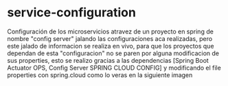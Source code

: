 # service-configuration
Configuración de los microservicios atravez de un proyecto en spring de nombre "config server" jalando las configuraciones aca realizadas, pero este 
jalado de informacion se realiza en vivo, para que los proyectos que dependan de esta "configuracion" no se paren por alguna modificacion de sus properties, 
esto se realizo gracias a las dependencias [Spring Boot Actuator OPS, Config Server SPRING CLOUD CONFIG] y modificando el file properties con spring.cloud
como lo veras en la siguiente imagen
